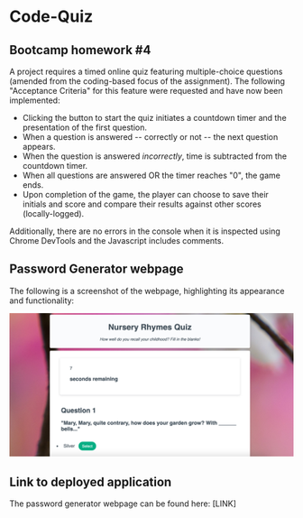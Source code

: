# Code-Quiz

## Bootcamp homework #4

A project requires a timed online quiz featuring multiple-choice questions (amended from the coding-based focus of the assignment). The following "Acceptance Criteria" for this feature were requested and have now been implemented:

- Clicking the button to start the quiz initiates a countdown timer and the presentation of the first question.
- When a question is answered -- correctly or not -- the next question appears.
- When the question is answered _incorrectly_, time is subtracted from the countdown timer.
- When all questions are answered OR the timer reaches "0", the game ends.
- Upon completion of the game, the player can choose to save their initials and score and compare their results against other scores (locally-logged).

Additionally, there are no errors in the console when it is inspected using Chrome DevTools
and the Javascript includes comments.

## Password Generator webpage

The following is a screenshot of the webpage, highlighting its appearance and functionality:

![Online timed quiz webpage. This image includes: a header entitled "Nursery Rhymes Quiz"; a card including a timer; and a card in which the questions, their selection buttons, and -- at the end of the game -- the results will appear. Not pictured: the button that starts the game.](./assets/images/quiz-screenshot.jpg)

## Link to deployed application

The password generator webpage can be found here: [LINK]
